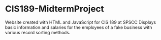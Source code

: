 # CIS189-MidtermProject
Website created with HTML and JavaScript for CIS 189 at SPSCC
Displays basic information and salaries for the employees of a fake business with various record sorting methods.
